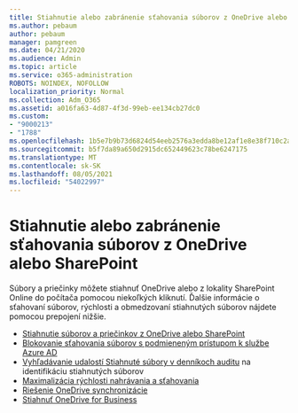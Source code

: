 ```yaml
---
title: Stiahnutie alebo zabránenie sťahovania súborov z OneDrive alebo SharePoint
ms.author: pebaum
author: pebaum
manager: pamgreen
ms.date: 04/21/2020
ms.audience: Admin
ms.topic: article
ms.service: o365-administration
ROBOTS: NOINDEX, NOFOLLOW
localization_priority: Normal
ms.collection: Adm_O365
ms.assetid: a016fa63-4d87-4f3d-99eb-ee134cb27dc0
ms.custom:
- "9000213"
- "1788"
ms.openlocfilehash: 1b5e7b9b73d6824d54eeb2576a3edda8be12af1e8e38f710c2ab4077482dff9b
ms.sourcegitcommit: b5f7da89a650d2915dc652449623c78be6247175
ms.translationtype: MT
ms.contentlocale: sk-SK
ms.lasthandoff: 08/05/2021
ms.locfileid: "54022997"
---
```

# <a name="download-or-prevent-download-of-files-from-onedrive-or-sharepoint"></a>Stiahnutie alebo zabránenie sťahovania súborov z OneDrive alebo SharePoint

Súbory a priečinky môžete stiahnuť OneDrive alebo z lokality SharePoint Online do počítača pomocou niekoľkých kliknutí. Ďalšie informácie o sťahovaní súborov, rýchlosti a obmedzovaní stiahnutých súborov nájdete pomocou prepojení nižšie.

- [Stiahnutie súborov a priečinkov z OneDrive alebo SharePoint](https://support.office.com/article/Download-files-and-folders-from-OneDrive-or-SharePoint-5c7397b7-19c7-4893-84fe-d02e8fa5df05)
- [Blokovanie sťahovania súborov s podmieneným prístupom k službe Azure AD](https://docs.microsoft.com/cloud-app-security/use-case-proxy-block-session-aad#create-a-block-download-policy-for-unmanaged-devices)
- [Vyhľadávanie udalostí Stiahnuté súbory v denníkoch auditu](https://docs.microsoft.com/microsoft-365/compliance/search-the-audit-log-in-security-and-compliance?view=o365-worldwide#file-and-page-activities) na identifikáciu stiahnutých súborov
- [Maximalizácia rýchlosti nahrávania a sťahovania](https://support.office.com/article/Maximize-upload-and-download-speed-8eeadfb8-501f-406d-997b-98ab6ff67f43)
- [Riešenie OneDrive synchronizácie](https://support.office.com/article/Fix-OneDrive-sync-problems-83ab0d8a-8400-45b0-8dcf-dc8aa8a6bcf8)
- [Stiahnuť OneDrive for Business](https://onedrive.live.com/about/download/)
